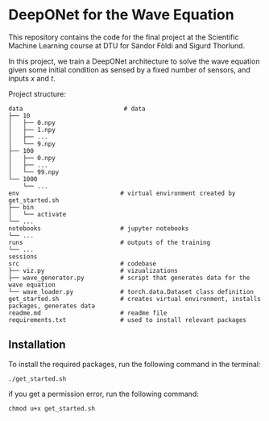 # DeepONet for the Wave Equation

This repository contains the code for the final project at the Scientific Machine Learning course at DTU for Sándor Földi and Sigurd Thorlund.

In this project, we train a DeepONet architecture to solve the wave equation given some initial condition as sensed by a fixed number of sensors, and inputs $x$ and $t$.

Project structure:
```
data                            # data 
├── 10
│   ├── 0.npy
│   ├── 1.npy
│   ├── ...
│   └── 9.npy
├── 100
│   ├── 0.npy
│   ├── ...
│   └── 99.npy
└── 1000
    └── ...
env                            # virtual environment created by get_started.sh
├── bin
│   └── activate
└── ...
notebooks                      # jupyter notebooks
└── ...
runs                           # outputs of the training 
└── ...
sessions
src                            # codebase
├── viz.py                     # vizualizations
├── wave_generator.py          # script that generates data for the wave equation 
└── wave_loader.py             # torch.data.Dataset class definition
get_started.sh                 # creates virtual environment, installs packages, generates data
readme.md                      # readme file
requirements.txt               # used to install relevant packages
```

## Installation

To install the required packages, run the following command in the terminal:
```
./get_started.sh
```
if you get a permission error, run the following command:
```
chmod u+x get_started.sh
```
